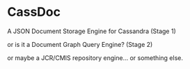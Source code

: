 # CassDoc
A JSON Document Storage Engine for Cassandra (Stage 1)

or is it a Document Graph Query Engine? (Stage 2)

or maybe a JCR/CMIS repository engine... or something else. 
